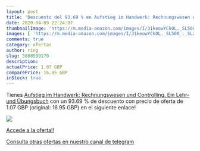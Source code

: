 ```yaml
---
layout: post
title: 'Descuento del 93.69 % en Aufstieg im Handwerk: Rechnungswesen und'
date: 2020-04-09 22:24:07
thumbnailImage: 'https://m.media-amazon.com/images/I/31keowYCkOL._SL500_._SL200_.jpg'
images: [ 'https://m.media-amazon.com/images/I/31keowYCkOL._SL500_._SL200_.jpg' ]
comments: true
category: ofertas
author: ring
slug: 3808599170
description:
actualPrice: 1.07 GBP
comparePrice: 16.95 GBP
inStock: true
---
```


Tienes [Aufstieg im Handwerk: Rechnungswesen und Controlling. Ein Lehr- und Übungsbuch](https://www.amazon.com/dp/3808599170/?tag=redken08-20) con un 93.69 % de descuento con precio de oferta de 1.07 GBP (original: 16.95 GBP) en el siguiente enlace!

[![](https://m.media-amazon.com/images/I/31keowYCkOL._SL500_._SL200_.jpg)](https://www.amazon.com/dp/3808599170/?tag=redken08-20)

[Accede a la oferta!!](https://www.amazon.com/dp/3808599170/?tag=redken08-20)

[Consulta otras ofertas en nuestro canal de telegram](https://t.me/s/ofertas25)
